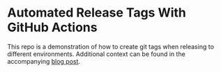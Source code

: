 # Automated Release Tags With GitHub Actions

This repo is a demonstration of how to create git tags when releasing to different environments. Additional context can be found in the accompanying [blog post](https://whatiffoundry.com/?p=).
